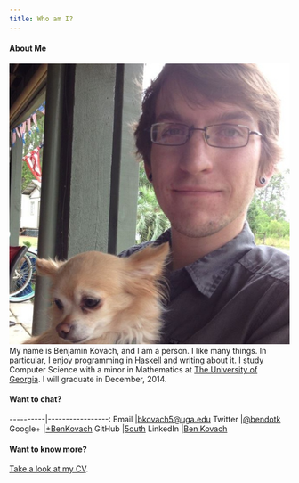 ```yaml
---
title: Who am I?
---
```


<div id="about">

#### About Me
<p>
<img src="/images/me.jpg" id="ben"/>
My name is Benjamin Kovach, and I am a person. I like many things. In particular, I enjoy programming in <a href="http://www.haskell.org">Haskell</a> and writing about it. I study Computer Science with a minor in Mathematics at <a href="http://www.uga.edu">The University of Georgia</a>. I will graduate in December, 2014.
</p>
</p>

#### Want to chat?
----------|-----------------:
Email     |[bkovach5@uga.edu](mailto:bkovach5@uga.edu)
Twitter   |[\@bendotk](http://twitter.com/bendotk)
Google+   |[+BenKovach](https://plus.google.com/+BenKovach)
GitHub    |[5outh](https://github.com/5outh)
LinkedIn  |[Ben Kovach](http://www.linkedin.com/pub/benjamin-kovach/39/242/57b)

#### Want to know more? 
[Take a look at my CV]("cv.html").

</div>
